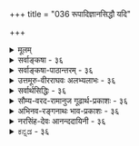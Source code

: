 +++
title = "036 रूपादिज्ञानसिद्धौ यदि"

+++
<details><summary>मूलम्</summary>

रूपादिज्ञानसिद्धौ यदि करणतया कल्पनं धीन्द्रियाणां तद्वद्गत्यादिकर्मस्वपि करणतया सन्तु कर्मेन्द्रियाणि ।  
कर्मज्ञानाक्षहेत्वोस्समपरिहरणा ह्यन्यथासिद्धिशङ्का तस्मादेकादशाक्षाण्यपि निगमविदो मन्वते न्यायपूर्वम् ॥ ३६ ॥
</details>

<details><summary>सर्वाङ्कषा - ३६</summary>

ज्ञानेन्द्रियवत् कर्मेन्द्रियाणामपि अतिरिक्तत्वं साधयति – रूपादीत्यादि । रूपादिज्ञानसिद्धौ करणतया यदि **धीन्द्रियाणाम्** = ज्ञानेन्द्रियाणाम् **कल्पनम्** = अनुमानम्, तद्वदेव **गत्यादिकर्मसु** = गमनादिक्रियासु 

[[79]]

करणतया कर्मेन्द्रियाण्यपि सन्तु अनुमानेन सिद्ध्यन्तु । सिद्धिः न निरोद्धुं शक्येत्यर्थः । चक्षुर्गोलकाद्यतिरिक्तं चक्षुरिन्द्रियमावश्यकम्; गोलकादीनां सामिचीन्येपि क्वचित् रूपादिग्रहणादर्शनात् गोलकाद्यतिरिक्तं चक्षुरिन्द्रियमावश्यकमिति यदि, तर्हि तैनैव न्यायेन हस्तपादादीनां सामिचीन्यदर्शनेऽपि आदानादितत्कार्याणां क्वचिददर्शनात्, हस्ताद्यवयवातिरिक्तं हस्तादिकर्मेन्द्रियं सूक्ष्म आवश्यकमेव । ननु चक्षुर्गोलकस्य समीचीनत्वेऽपि कदाचित् रूपादिग्रहणादर्शनात्, अतिरिक्तं चक्षुरिन्द्रियमावश्यकम् । न हि तथा हस्तादौ दृश्यते यत्र कार्यवैकल्यम्, तत्र सिरावैकल्यं स्यादेवेति – कर्मेन्द्रियाणि नातिरिक्तानि इति चेत्, तत्राह - कर्मज्ञानेत्यादि । **कर्मज्ञानाक्षहेत्वोः** = कर्मेन्द्रियज्ञानेन्द्रिययोः अङ्गीकारे यः हेतुरुच्यते, तत्र अन्यथासिद्धिशङ्का कर्मेन्द्रियस्यातिरिक्तस्याभावेऽपि निर्वोढुं शक्यते इति शङ्का, **समपरिहरणा** = उभयत्रापि परिहर्तुं शक्यैव । अतश्च अङ्गीक्रियते चेदुभयमङ्गीक्रियताम्, त्यज्यते चेत् उभयमपि त्यज्यताम्, ज्ञानेन्द्रियस्याङ्गीकरणम्, कर्मेन्द्रियस्य निराकरणमिति तु सर्वथा न संभवति । हस्तादिषु सूक्ष्मवैकल्यवशादेव आदानादिकार्यस्य लोप इति चेत्, ज्ञानेन्द्रियमन्तरापि चक्षुर्गोलकादौ सूक्ष्मवैकल्यादेव रूपादिग्रहणाभावः संभवेदिति शङ्कायाम्, तादृशसूक्ष्मवैकल्यादर्शनात्, अतिरिक्तचक्षुरिन्द्रियमन्तरा अग्रहणस्य समर्थनासंभवात् चक्षुरिन्द्रियमतिरिक्तमावश्यकमिति समाधानमुच्यते । एतत्सर्वं कर्मेन्द्रियविषयेऽपि समानम् । उपसंहरतितस्मादिति । उक्तयुक्तिभिः **निगमविदः** = वेदतत्त्वज्ञाः **एकादशाक्षान्यपि** = पञ्चज्ञानेन्द्रियाणि, पञ्चकर्मेन्द्रियाणि, मनश्चेति एकादशेन्द्रियाण्यपि न्यायपूर्वं उक्तन्यायपूर्वं मन्वते अङ्गीकुर्वन्ति ॥ ३६ ॥
</details>


<details><summary>सर्वाङ्कषा-पाठान्तरम् - ३६</summary>

ज्ञानेन्द्रियवत्‌ कर्मेन्द्रियाणामपि अतिरिक्तत्वं साधयति - रूपादीत्यादि । रूपादिज्ञानसिद्धौ करण- तया यदि धीन्द्रियाणाम्‌ = ज्ञानेन्द्रियाणां कल्पनम्‌ = अनुमानम्‌, तद्वदेव गत्यादिकर्मसु = गमनादित्रियासु करणतया कर्मेन्द्रियाण्यपि सन्तु अनुमानेन सिद्ध्यन्तु । सिद्धिः न निरोद्धुं शक्येत्यर्थः । चक्षुर्गोळकाद्यतिरिक्तं चक्षुरिन्द्रियमावश्यकम्‌; गोळकादीनां सामिचीन्येपि क्कचित्‌ रूपादिग्रहणादर्शनात्‌ गोळकाद्यतिरिक्तं चक्षुरिन्द्रियमावश्यकमिति यदि, तर्हि तेनैव न्यायेन हस्तपादादीनां सामिचीन्यदर्शनेऽपि आदानादितत्कार्याणां क्कचिददर्शनात्‌, हस्ताद्यवयवातिरिक्तं हस्तादिकर्मेन्द्रियं सूक्ष्मम् आवश्यकमेव । ननु चक्षुर्गोळकस्य समीचीनत्वेऽपि कदाचित्‌ रूपादिग्रहणादर्शनात्‌, अतिरिक्तं चक्षुरिन्द्रियमावश्यकम्‌ । न हि तथा हस्तादौ दृश्यते यत्र कार्यवैकल्यम्‌, तत्र सिरावैकल्यं स्यादेवेति - कर्मेन्द्रियाणि नातिरिक्तानि इति चेत्‌, तत्राह - कर्मज्ञानेत्यादि । कर्मज्ञानाक्षहेत्वोः = कर्मेन्द्रियज्ञानेन्द्रिययोः अङ्गीकारे यः हेतुरुच्यते, तत्र अन्यथासिद्धिशङ्का कर्मेन्द्रियस्यातिरिकतस्याभावेऽपि निर्वोढुं शक्यते इति शङ्का, समपरिहरणा = उभयत्रापि परिहर्तुं शक्यैव । अतश्च अङ्गीक्रियते चेदुभयमङ्गीक्रियताम्‌, त्यज्यते चेत्‌ उभयमपि त्यज्यताम्‌, ज्ञानेन्द्रियस्याङ्गीकरणम्‌ कर्मेन्द्रियस्य निराकरणमिति तु सर्वथा न संभवति । हस्तादिषु सूक्ष्मवैकल्यवशादेव आदानादिकार्यस्य लोप इति चेत्‌, ज्ञानेन्द्रियमन्तरापि चक्षुर्गोळकादौ सूक्ष्मवैकल्यादेव रूपादिग्रहणाभावः संभवेदिति शङ्कायाम्‌, तादृश सूक्ष्मवैकल्यादर्शनात्‌, अतिरिक्तचक्षुरिन्द्रियमन्तरा अग्रहणस्य समर्थनासंभवात्‌ चक्षुरिन्द्रियमतिरिक्तमावश्यकमिति समाधानमुच्यते । एतत्सर्वं कर्मेन्द्रियविषयेऽपि समानम्‌ । उपसंहरति - तस्मादिति । उक्तयुक्तिभिः निगमविदः = वेदतत्त्वज्ञाः एकादशाक्षान्यपि = पञ्चज्ञानेन्द्रियाणि, पञ्चकर्मेन्द्रियाणि, मनश्चेति एकादशेन्द्रियाण्यपि न्यायपू्र्वम् = उक्तन्यायपूर्वं मन्वते अङ्गीकुर्वन्ति ॥ ३६ ॥
</details>


<details><summary>उत्तमूरु-वीरराघवः अलभ्यलाभः - ३६</summary>

ज्ञानेन्द्रियवत् कर्मेन्द्रियसत्त्वमपि प्रमाणगम्यमित्याह रूपेति । क्रियात्वात् सकरणकमित्यनुमानस्य ज्ञानेन्द्रियसाधकत्वे कर्मेन्द्रियसाधकत्वमपि । प्रत्यक्षशरीरावयवभूतहस्तपादादिभिरेव निर्वाहे ज्ञानेन्द्रियकल्पना कुत इति च तुल्यमित्यर्थः । मनष्षष्ठान्येवेति । अनेन कर्मेन्द्रियस्वीकारे गीताविरोध इति शंका सूच्यते । षट्कावच्छिन्नेति । षण्मात्रभूतेत्यर्थः । सिद्धानुगममात्रम् । लोकव्यवहारसिद्धांशानुसरणमात्रम् । अनुगतलक्षणकथनासामर्थ्यं स्वदोष इति भाव्यम् । शास्त्रमेवानुसृतमिति ।  
तार्किकयुक्तेरसाधकत्वचिन्तयेति शेषः । सात्विकः - सत्त्वगुणभूयिष्ठः । एकादशकः – एकादशेन्द्रियवर्गः वैकृतात् - वैकारिकत्वेन प्रसिद्धात् सत्त्विकाहंकारात् । ननु सात्त्विकादेकादश जायन्ताम् । तथापि तत्र कतिपयमात्रे इन्द्रियत्वं बहुप्रमाणसंमतमिति शंकां परिहरति साधितञ्चेति । निगमविदः - निगमाचार्यनामकव्यासपराशरादयः एकादशापि न्यायपूर्वमक्षत्वेन मन्वते - अधिकरणविशेषे निगमानुकुलयुक्त्या साधयन्ति, ''हस्तादयस्तु स्थितेऽतो नैवम्' इति सूत्रेणेत्यर्थः । शरीरे जीवे स्थिते चक्षुरादीनामिव हस्तादीनामप्युपकारकत्वं यतः, अतो न कतिपयमात्रे इन्द्रियत्वम् । शरीरसंयुक्तत्वे सति जीवोपकारकत्वमिन्द्रियत्वम् । न च मुख्यप्राणेऽतिप्रसंगः । तत्र विवक्षितस्य शरीराश्रितत्वस्याभावात् । इन्द्रियाणां शरीराश्रितत्वं नाम शरीरोपचयापघातान्यतराधीनोपचयापघातवत्त्वमिति न्यायभाष्ये निष्कृष्टम् । यद्वा द्रव्यान्यत्वे सतीति विशेषणं प्राणवारणाय दीयतामिति भावः । श्लोके न्यायपूर्वमित्यस्य सप्तगत्यधिकरणे विचारपूर्वकमित्यर्थ इव, यायात् पूर्वं न्यायपूर्वम्, सकरणकं क्रियात्वादित्यनुमानात् प्रागेव निगमबलात् एकादशसु अक्षत्वं मन्वत इति च अर्थः । ननु लक्षणानुगम - जीवोपकारविशेषहेतुत्वादियुक्त्यासाधनीयविषये किं निगमनिरीक्षणेनेत्यत्राह क्रियेति । अलौकिकविशेषः - गोलकाद्यतिरिक्तत्वाहंकारिकत्वादिः । अनुमानं प्रवर्तमानं विशेषतो दृष्टं वा सामान्यतो दृष्टं वा । नाद्य इत्याह चन्द्रेति । व्यवधानं - तिरोहितत्वम् । विप्रकर्षः - दूरस्थत्वम् । चन्द्रबिम्वस्य परभागः दृश्यमानादन्यः पश्चाद्भागः कश्चिदस्तीति मत्यां सत्यामपि तत्रत्यविशेषा नानुमातुं शक्या इति भावः । पक्षेति । पक्षरूपो य आश्रयः, हेतुरूपो यस्तद्धर्मः, व्यापकेन साध्येन सह तस्यान्वयो यः, तदतिरिक्तेषु न प्रवृत्तिः; व्याप्तिपक्षधर्मत्वोभयविशिष्टहेतुसाध्यसाधकत्वमेव तस्येति भावः । न द्वितीय इत्याह साध्यसामान्यस्येति । विवक्षितविशेषविरुद्धेति । सामान्यमुखव्याप्त्या सामान्यमेव सिध्येत् । करणसामान्ये शरपरशुकलशादौ उपलभ्यमानाः विशेषाः भवदभिमतविशेषविरुद्धाः । तद्व्याप्त्या तदन्यतमरूपवत्त्वमूह्येत; न तद्वैलक्षण्यम् । सामान्यतो वैलक्षण्यानुमानेऽपि ईदृशं तदिति विशेषो दुरवधरः । विवक्षितविशेषस्यैव साध्यत्वस्वीकारे तदप्रसिद्धिः । तन्निरूपितव्याप्तेर्हेतावभावश्च; हेतोः करणत्वरूपस्य सामान्यत्वादिति भावः । अतोऽनुमानं गोलकादिविश्रान्तं स्यादिति ॥ ३६ ॥
</details>


<details><summary>सर्वार्थसिद्धिः - ३६</summary>

अथ मनष्षष्ठान्येवेन्द्रियाणि, वागादिष्विन्द्रियशब्दो भाक्त इति वदतः प्रतिबन्दिपूर्वकेण प्रमाणेन प्रतिक्षिपति-रूपादीति ॥ अयं भावः - यद्यागमः प्रधानीक्रियेत तदा "इन्द्रियाणि दशैकं च" इति व्यवतिष्ठेत । यदा तु क्रिया करणपूर्विकेति व्याप्त्या रूपादेः सुखादेश्चोपलब्धिः, स्मृतिश्च क्रियात्वात्करणपूर्विकेति कल्प्येत ; तदा वचनादानादिक्रियाऽपि तत्पूर्विका कल्प्या स्यात् । अथ तावताऽधिष्ठानातिरिक्तं न सिध्यतीति मन्यसे, ज्ञानेन्द्रियेष्वपि तथैवालोकादिभिरधिष्ठानैश्च सिद्धसाध्यता । गोलकादिसद्भावेऽपि कदाचित् कार्यं न जायते इत्यतिरिक्तसिद्धिरिति चेत् ; समं वागादावपि । सामग्रीवैकल्यात् प्रतिबन्धकाच्च तत्र तथेति चेत् ; चक्षुरादावपि तथैव । सत्यप्यालोकादौ दोषादर्शनेऽपि गोलकादितः कदाचित्कार्यं न जायत इति चेत्, तदपि समम् । दोषस्सूक्ष्मस्तत्रेति चेत् ; अत्राप्येवमस्तु । ज्वालाघ्रातबीजन्यायेन विशेषादर्शनेऽपि दोषस्य कल्प्यत्वात्, कल्पितेऽपि ह्यतीन्द्रिये तदानीं तद्भ्रंशहेतुस्सूक्ष्मो दोषस्त्वयाऽप्यङ्गीकार्यः । अन्यथा कथं कर्मेन्द्रियकॢप्तेरन्यथासिद्धिः ? ननु च यदि चक्षुर्गोलक एवेन्द्रियम्, कथं तर्हि दूरस्थं व्यवहितं वा न प्रकाशयति ? इत्थम् - यथाऽयस्कान्तादेरव्यवहितानतिविप्रकृष्टाकर्षकत्वं, तथेह प्रकाशकत्वम् । आभिमुख्यविशेष एव च बाह्यैरुक्तस्संबन्धोऽस्तु । नन्वयस्कान्तादिवदाभिमुख्याभावेऽपि दर्पणादिभिः स्वमुखादेः पश्चाद्भागवर्तिनां च दर्शनं कथं स्यात् ? भवतो वा कथम् ? चाक्षुषस्य तेजसः प्रतिलोमवृत्त्येति चेत्; सा कुड्यपाषाणादौ कथं न जायते ? मणिसलिलदर्पणादिषु च कथं भवति ? अपर्यनुयोज्यतत्तद्वस्तुस्वभावविशेषादिति चेत् ; अस्तु तर्हि स एव सन्निधिविशेष-सामर्थ्यादनभिमुखवस्तुनिदर्शनस्य हेतुः । द्रव्यान्तरकल्पनाद्वरं सिद्धद्रव्यसामर्थ्यविशेषस्य प्रतिफलनादौ संमन्तव्यस्य कार्यान्तरयोजनामात्रम् । अतो धीन्द्रियाणां कल्प्यत्वे कर्मेन्द्रियाणामपि कॢप्तिरनिवार्या ; अन्यथासिद्धिशङ्कापरिहारौ च समाविति । तदेतत्सर्वमभिप्रेत्याह - कर्मेति । त्यज्यतां तर्हि वर्गद्वयमिति चार्वाकोत्थानं प्रतिरुणद्धि - तस्मादिति । अतीन्द्रियेन्द्रियकल्प्यत्वासंभवादप्राप्ते च शास्त्रस्यार्थवत्त्वादिति भावः । निगमविद इत्यनेन श्रुतिस्मृत्यनुविधानसूचनम् । "एका कन्या दशेन्द्रियाणि" इत्यादेर्न हि कश्चिद्बाधो दृश्यते । नच कणभक्षाक्षपादाद्यनुसारेण षट्कावच्छिन्नेन्द्रियलक्षणकॢप्तिर्यक्ता । यथाऽऽहुः -  
सिद्धानुगममात्रं हि कर्तुं युक्तं परीक्षकैः । न सर्वलोकसिद्धस्य लक्षणेन निवर्तनम् ॥ इति ॥  
वक्ष्यते चानुवृत्तं तल्लक्षणं सात्त्विकाहङ्कारोपात्तत्वम् । न च कर्मेन्द्रियाणां तन्त्रान्तरसिद्धं राजसत्वमनुमन्तव्यम् ; शब्दप्रमाणके यथाशब्दं व्यवस्थापनात् । साङ्ख्यैरप्यत्र शास्त्रमेवानुसृतम् - "सात्त्विक एकादशकः प्रवर्तते वैकृतादहङ्कारात्" इति । साधितं च सप्तगत्यधिकरणसिद्धान्ते हस्तादीनामपि तादृशमिन्द्रियत्वं न्यायपूर्वम् । "क्रिया करणपूर्विकेति व्याप्त्यनुसारेण तत्तत्करणमात्रानुमानेऽपि अलौकिकविशेषप्रतिपत्तिश्शास्त्रत एवेति भावः । 

एवं च शास्त्रयोन्यधिकरणे भाष्यम् - 

> "अतीन्द्रियेऽर्थे शास्त्रम् एव प्रमाणं" 

इति । +++(5)+++

चन्द्र-बिम्ब-पर-भागादिषु व्यवधान-विप्रकर्षादिभिर् अस्मद्-आदीन्द्रिय-ग्रहणानर्हेषु नानुमानम्  
+++(किन्तु लाघवाद् दृश्यादृश्यभागयोस् साम्यं स्याद् इत्य् अनुमातुं शक्यम् इति विश्वासः ५)+++;  
तस्य पक्षाश्रय-हेतु-धर्म-व्यापकान्वय-मात्रातिरिक्तेषु प्रवृत्त्य्-अयोगात्,  
साध्य-सामान्यस्य तु विवक्षित-विशेष-विरुद्ध-व्याप्तत्वेन तद्-आकर्षकत्वायोगात् ।  

अतो ऽतीन्द्रिय-ध[र्मि]र्म-कल्पनाद् वरं  
दृष्टेषु केषुचिद् वैषम्य-मात्र-स्वीकार इति तात्पर्यम् ॥ ३६ ॥ 

इत्येकादशेन्द्रियसिद्धिः ॥
</details>


<details><summary>सौम्य-वरद-रामानुज गूढार्थ-प्रकाशः - ३६</summary>

रूपादिज्ञानेति ॥ अलौकिकविशेषप्रतिपत्तिरिति । आहङ्कारिकत्वमणुत्वं सर्गादिप्रलययोरेवोत्पत्तिविनाशौ इत्यादि विशेषज्ञानमित्यर्थः । चन्द्रबिम्बपरभागादिषु - चन्द्रबिम्बस्योपरितनभागादिषु विद्यमानैरिति शेषः (?) । तस्येति । पक्षाश्रयशब्दः पक्ष अश्रयो यस्येति पक्षतावच्छेदकपरः । पक्षाश्रयेण सह हेतुधर्मेण व्याप्तिपक्षधर्मतारूपेण व्यापकस्य साध्यस्य अन्वयः सामानाधिकरण्यमित्यर्थः । प्रवृत्त्ययोगादिति । रूपाद्युपलब्धौ अधिष्ठानातिरिक्तकरणविशेषस्य, क्षित्यादौ जीवातिरिक्तकर्तृविशेषस्य च साध्यादिबहिर्भूतत्वात् नानुमेयत्वमिति भावः । ननु कार्यत्वस्य क्रियात्वस्य च पक्षधर्मताबलात् कर्तृकरणविशेषसिद्धिरित्यत्र चोद्ये - कर्तृत्वकरणत्वादिसाध्यसामान्यस्य  
जीवातिरिक्तेन्द्रियेश्वरत्वरूपविवक्षितविशेषस्य विरुद्धेन जीवत्वेन, अधिष्ठानाद्यतिरिक्तातीन्द्रियकरणत्वरूपविशेषस्य विरुद्धेन आलोकत्वादिना च व्याप्तत्वेन दर्शनात् पक्षधर्मताबलस्य विशेषोपस्थापकत्वं न सम्भवतीत्याह - साध्यसामान्यस्येति ॥ ३६ ॥
</details>


<details><summary>अभिनव-रङ्गनाथः भाव-प्रकाशः - ३६</summary>

\*इन्द्रियाणीत्यादि - अत्र 'पञ्चचेन्द्रियगोचराः' इति द्वितीयपादे चशब्दाव्यवहितपूर्ववर्तिपञ्चपदार्थे इन्द्रियगोचरपदार्थान्वयवत् प्रथमपादे एकपदार्थेऽपि इन्द्रियपदार्थान्वयः प्रतिपिपादयिषित इति प्रतीयते । यदि मनस इन्द्रियत्वं नाभिप्रैष्यद्भगवान् तदा 'इन्द्रियाणि दश मनः', इत्येवावक्ष्यत्; न च तथोवाच! अतो मनस इन्द्रियत्वमनेन सिध्यति । श्रुतिषु मनस इन्द्रियेभ्यः पृथङ्निर्देशेनानिन्द्रियत्वव्यामोहं शमयितुं 'एकादशेन्द्रियाणि' इत्याद्युक्तौ श्रुतिविरुद्धया स्मृत्या नाभीष्टसिद्धिरिति शङ्का स्यात्, तदपनोदनाय 'इन्द्रियाणि दशैकं च' इत्युक्तिः । अत्र मनसः प्राधान्यबोधनाय भिन्नराशीकरणं; तेन च मनसः प्राधान्यविवक्षया श्रुतिषु पृथङ्निर्देशः उपपद्यते इति न ततोऽनिन्द्रियत्वसिद्धिः । एतदेवाभिप्रेत्य शङ्कराचार्यैः गीताभाष्ये 'इन्द्रियाणि दश'; श्रोत्रादीनि पञ्च बुद्ध्युत्पादकत्वाद्बुद्धीन्द्रियाणि; वाक्पाण्यादीनि पञ्च कर्मनिर्वर्तकत्वात् कर्मेन्द्रियाणि; तानि दश एकं च; किं तत्? मनः; एकादशं संकल्पाद्यात्मकम्' इत्यत्र संकल्पाद्यात्मकमित्यनेन मनसः प्राधान्यं बोधितं एकादशमित्यनेन मनस इन्द्रियत्वं च, अन्यथा तस्य वैयर्थ्यं स्यात् । एकादशमित्यनेन 'एकादशं मनश्चात्र' (१-२) इति विष्णुपुराणवचनं स्मारितम् । तत्र च संदर्भे 'श्रोत्रमत्र च पञ्चमम्' 'वाक्च मैत्रेय पञ्चमी', इत्यत्र इन्द्रियेणैव संख्यापूरणस्य विवक्षितत्वेन 'एकादशं मनश्चात्रेत्यत्रापि मनसा इन्द्रियेणैव सख्यापूरण विवक्षितमिति प्रतीयते । एवं 'तानि चैतानि सांख्याश्चतुर्विंशतितत्वान्याचक्षते' इति तत्रत्यगीताभाष्यवाक्येन सांख्यवत्स्वमतेऽपि मनस इन्द्रियत्वमेवेति सूचितम् । अत एव 'इन्द्रियाणां मनश्चास्मि' इति गीताभाष्ये 'इन्द्रियाणामेकादशानां मनश्चास्मि इत्युक्ति 'त इन्द्रियाणि' इत्यादिसूत्रभाष्ये स्मृतौ त्वेकादशेन्द्रियाणीति मनोऽपीन्द्रियत्वेन श्रोत्रादिवत्संगृह्यते' इत्युक्तिः; तत्रैव तद्विवरणब्रह्मविद्याभरणे स्मृतौ त्वेकादशेति - "इन्द्रियाणि दशैकं च पञ्च चेन्द्रियगोचराः' इत्यादौ इत्याद्युक्तिः एवं भामत्याद्युक्तिश्च संगच्छते । अतो मनस इन्द्रियत्वं शङ्कराचार्याणामप्यभिमतमिति ॥ ३६ ॥
</details>


<details><summary>नरसिंह-देवः आनन्ददायिनी - ३६</summary>

प्रसङ्गसंगतिमाह - अथेति । अवसरसङ्गतिरित्यन्ये । नन्वनुमानात्सिद्धिश्चान्यथासिद्धिश्च समे इत्युक्तं; तावता न सङ्ख्याविशेषसमर्थनं उभयथाऽपि व्याप्त्यभावात् इत्यत्राह - अयं भाव इति । इन्द्रियाणामतीन्द्रियत्वेन तत्रानुमानागमयोरेव प्रमाणतया पर्यवसानात् प्रथममागमपक्षे स्वपक्षसिद्धि(र्नस्य)स्स्यादित्याह - यद्यागम इति । अनुमानपक्षेऽपि प्रतिबन्दिमुखेन स्वमतसिद्धिमाह - यदा तु इत्यादिना । सुखाद्युपलब्धिः स्मृतिश्च मनोऽनुमाने पक्षः । ननु अधिष्ठानेन वागाद्यवयवेनान्यथासिद्धिरिति शङ्कते - अथ तावतेति । आलोकादिभिः - विषयप्रकाशकसौरालोकादिभिः । ज्ञानेन्द्रियादिष्वन्यथासिद्ध्यभावं शङ्कते - गोळकादीति । सममिति -मूकादीनां वागाद्यवयवसत्त्वेपि वचनादिक्रियाया अदर्शनात् परिहरणं सममित्यर्थः । न समतेति शङ्कते - सामग्रीति । पुनर्ज्ञानेन्द्रियेषु वैषम्यमाशङ्कते - सत्यपीति । तदपीति - दोषदर्शनामित्यर्थः । सूक्ष्मेति - वागादौ दोषाभावोऽनुपलम्भमात्रान्न वक्तुं शक्य इत्यर्थः । तदपि सममित्याह -अत्रापीति । ज्वालाघ्रातं - ज्वालास्पृष्टम् । ननु अप्रत्यक्ष (अनुपलब्ध) प्रतिबन्धकल्प(नापक्षे)ने कल्प्यत्वाविशेषात् इन्द्रियकॢप्तिरेवास्तु इत्यत्राह - कल्पितेपीति । इन्द्रिंयकल्पना गुर्वीति भावः । अन्यथा - सूक्ष्मदोषस्याकल्पने । ननु ज्ञानेन्द्रियानभ्युपगमे बाधकमस्ति न तु वागादीनामिति वैषम्यं शङ्कते - नन्विति । गोळकमात्रस्य प्रकाशकत्वे तस्य दूरस्थविषयसम्बन्धाभावादप्राप्तप्रकाशकत्वस्य वाच्यत्वेन अविशेषात् सर्वं सर्वदा प्रकाशयेदिति भावः । दूरस्थादिप्रकाशनरूपातिप्रसङ्गं प्रतिबन्द्या पीरहरति - इत्थमिति । अयस्कान्तादेस्संबन्धाभावेऽप्याकर्षे यथा नातिप्रसङ्गस्तथेहापीत्यर्थः । सम्बन्धेनैवातिप्रसङ्गः परिहरणीय इति यदि तदा सोऽप्यस्तीत्याह - आभिमुख्यविशेष इति । (ननु) आभिमुख्यस्य (स्याव्याप्तत्वत्) न संबन्धत्वमिति शङ्कते - नन्वयस्कान्तादिवदिति । अतिरिक्तेन्द्रियाभ्युपगमवादिनोऽपि पाश्चात्येन चक्षुषस्संबन्धाभावात् कथं प्रकाश इति चोद्यं समानमित्याह - भवतो वेति । दर्पणाद्यभिघाताच्चाक्षुषतेजसः प्रतिलोमगतिर्भवतीति भावः । सेति - तैरपि प्रतिधातात् सा प्रतिलोमवृत्तिर्जायेताविशेषादिति भावः । परिहारमाशङ्कते -अपर्यनुयोज्येति । स एव - वस्तुस्वभाव एव । सन्निधिविशेषः - दर्पणापेक्षयाभिमुख्यरूपः । ननु सामर्थ्यविशेषस्यापि कल्प्यत्वादिन्द्रियकल्पने कः प्रद्वेष इत्यत्राह - द्रव्यान्तरकल्पनादिति । प्रतिफलनं दर्पण एव न कुड्यादाविति प्रतिफलनासामर्थ्यं संमतं तस्यैव दर्पणादेस्सिद्धस्य स्वाभिमुखवस्तुग्रहणसामर्थ्यमपि कल्प्यतां न धर्म्यन्तरं गौरवादिति भावः । कार्यान्तरयोजनं - प्रकाशरूपकार्यान्तरेण सामर्थ्यविशेषस्य संबन्धः । वर्गद्वयमिति - कर्मज्ञानेन्द्रियवर्गद्वयमित्यर्थः । चार्वाकस्यातीन्द्रियार्थाभावेन इन्द्रियाभावादिति भावः । अतीन्द्रियेति - पूर्वोक्तरीत्या अनुमानाद्यप्रवृत्तावपि श्रुतिबलात् सिद्धिः; तत्प्रामाण्यं च समर्थितमिति भावः । एका कन्येति - चञ्चलत्वान्मनः कन्येत्युक्तम् । 'इन्द्रियाणि दशैकं च' इति स्मृ(तिरनुसन्धेया)तिः । ननु शरीरसंयुक्तमतीन्द्रियं ज्ञानकारणमिन्द्रियमित्यादिलक्षणाभावाद्वागादीनां नेन्द्रियत्वामेत्यत्राह - न च कणभक्षाक्षपादेति । तेषामव्याप्तत्वान्न लक्षणत्वमिति भावः । अव्याप्तिमेव दर्शयति - यथाऽऽहुरिति । सर्वलोकव्यवहारसिद्धवागादावव्याप्तेरिति भावः । अन्यथा गवां क्षीरवत्त्वे सति सास्नावत्त्वं लक्षणमुक्त्वा पुङ्गवानां गोत्वं नेति ब्रुवतः किमुत्तरमिति भावः । तर्हि अव्याप्त्यादिरहितं तल्लक्षणं किमित्यत्राह - वक्ष्यते चेति । ननु भवदभिमत (भवदुक्त)स्यापि लक्षणस्य राजसाहङ्कारोपात्त(तेषु)कर्मेन्द्रियेष्वव्याप्तिरित्याह - न च कर्मेन्द्रियाणामिति । तन्त्रान्तरं - शैव(मतशास्त्रं) मतम् । नन्वेवं तर्हि राजसाहङ्कारस्या (स्येन्द्रिया) नारम्भकत्वे प्रकृतित्वमेव न स्यात् । न चेष्टापत्तिः; षोडश विकारा इति परिगणनविरोधात् । न च प्रकृतित्वमवस्थाश्रयत्वमात्रं विवक्षितम्; आत्मादेरपि संयोगादिरूपविकारवत्त्वेन 'अष्टौ प्रकृतयः' इति विभागविरोधात् । नापि द्रव्यान्तरप्रकृतित्वम्; तथा भूतानामपि प्रकृतिकोटिप्रवेशे 'अष्टौ प्रकृतयः' इति विरोधात् । तथा च तत्वान्तरप्रकृतित्वं वाच्यमिति राजसाहङ्कारस्य प्रकृतित्वाभावेन विकारकोटिप्रवेशप्रसङ्गः । नचाहङ्कारजातीयस्य प्रकृतित्वात् तस्यापि प्रकृत्यन्तर्भावः; वैपरीत्यप्रसङ्गात् इति चेत्; अत्राहुः - सात्विकतामसयोरिन्द्रियभूतारम्भकयो राजसस्य प्रकृतित्वं (नाम) न निमित्त(त्वमात्रं;) तया; किंतु द्विधा विभक्त उभयत्र संबद्धस्सन् उपादानीभू(यैव)ततयैव (सहकारि) यथा शरीरोत्पत्तौ (पञ्चीकृतानां तदंशानां) पृथिव्या इतरभूतानि; तथा पृथ्व्या अण्डाद्युत्पत्तौ । न च सहकारित्वव्यपदेशो न स्यात् स्याच्चोपादारत्वव्यपदेश इति वाच्यम्; यथा पञ्चीकरणस्थले इतरभूतानां स्वल्पतया नियतैकमूतत्व(भूतत्वादि)व्यपदेशः तथा सहकारित्वेनैवात्रापि व्यपदेशः; अन्यथा कार्ये दण्डादेरिवानुवृत्त्ययोगाद्रजोगुणः तत्कार्यचलनादिक्रिया च न स्यादिति । अन्ये तु निमित्तत्वमेव राजसाहङ्कारस्य; नच विकारकोटिपरिगणनापत्तिः; तत्वान्तरोपादाननिष्ठतत्वविभाजकघर्मावच्छिन्नत्वमुपादानत्वम्; तद्भिन्नतत्वविभाजकधर्मावच्छिन्नत्वं विकारत्वमिति विवक्षितत्वात्! उपष्टम्भकगतेनापि रजसा चलनाद्यपपत्तिः यथा स्वर्णतैजसत्वमते गुरुत्वादीत्याहुः । सात्विकः - सत्त्वगुणेन व्यवह्रियमाणः - सत्वगुणाश्रय इति यावत् । वैकृताहङ्कारः - सात्विकाहङ्कारः । सात्विकान्येकादशेन्द्रियाणि सात्विकाहङ्कारादुत्पद्यन्त इत्यर्थः । एकादशकः - एकादशसंख्यया परिमितः; 'संख्याया अतिशदन्तायाः' इति कन् । 'ननु सप्तगतेर्विशेषितत्वात्' इति सूत्रे सप्तसंरख्या प्रतीयत इत्याशङ्क्य सिद्धान्तसूत्रे 'हस्तादयः' इत्यनेन सिद्धन्तितत्वान्नात्र विरोध इत्याह - साधितमिति । ननु न्यायपूर्वकत्वे पूर्वोक्तं श्रुतत्वं विरुध्यते प्रमाणान्तराप्राप्ततात्पर्यकत्वाच्छास्त्रस्येत्यत्राह - अलौकिकेति । सर्वो विशेष आनुमानिक एव; यथा चन्द्रबिम्बपरभागः तद्विशेषश्च; तथेन्द्रिये वा तद्विशेषे वा शास्त्रं प्रमाणमित्याह - चन्द्रबिम्बेति । तत्रापि विशेषशास्त्रमेव प्रमाणमित्यर्थः । आदिशब्देन सौरादिपरभागग्रहणम् । द्वितीयेन तेन सौरादिग्रहणम् । तत्र हेतुमाह - तस्येति । पक्षश्चासावाश्रयश्च पक्षाश्रयः । हेतुरूपो धर्मः हेतुधर्मः । अन्वयः - तेषां संबन्धः । ननु सामान्यतस्साध्यसिद्धौ तद्विशेषः साध्येनैवानुमीयतामित्यत्राह - साध्यसामान्यस्येति । सामान्यतस्सिद्धस्य साध्यस्य पक्षादन्यत्र सिद्धविशेषापेक्षया विरुद्धधर्मदर्शनात् विशेषविरुद्धत्वमित्यर्थः । तथा च अनुमानमात्रेण न गोळकातिरिक्तेन्द्रियसिद्धिरित्युपसंहरति - अत इति ॥ ३६ ॥  
एकादशेन्द्रियसिद्धिः
</details>


<details><summary>ಕನ್ನಡ - ३६</summary>

करणतया

ज्ञानेन्द्रियगळन्तॆ कर्मेन्द्रियगळन्नू ऒप्पबेकाद आवश्यकतॆ यन्नु हेळुत्तारॆ - रूपादि ज्ञानसिद्ध करणतया यदि थी याणां कल्पन, तद्वत् गत्यादि कर्मस्वपि कर्मेयाणि सन्नु रूप मुन्ताद ज्ञानगळिगॆ करणवागि ज्ञानोद्रियगळ कल्पनॆयन्नु ऒप्पुवुदादरॆ, हागॆये गमनादिकार्यगळल्लू सह करणवागि ऐदु कर्मेन्द्रियगळू इरलि, कर्मज्ञानाक्ष हे अन्यथासिद्धि शङ्का समपहरणा ओ कर्मेन्द्रिय मत्तु ज्ञानेन्द्रियगळ कल्पनॆयल्लि अवुगळिल्लदेने निर्वहिसबहुदु' ऎम्ब शङ्कॆ मत्तु समाधान समानवागिदॆ.

कर्मेन्द्रियगळिल्लदॆये पावाद्यवयगळिन्दले गमनादि कार्यगळन्नु निर्वहिसुवुदादरॆ चक्षुरादि इन्द्रियगळन्नू ऒप्पदॆ केवल कण्णु गुड्डॆयिन्दले दर्शनादिगळन्नु समर्थिसलु शक्य. कण्णुगुड्डॆ चॆन्नागि द्दरू कॆल समय दर्शन क्रियॆ नडॆयुवुदिल्ल. इदरिन्द अदक्किन्तलू सूक्ष्मवाद चक्षुरिन्द्रिय आवश्यक ऎन्नुवुदादरॆ. कालु मुन्ताद अव यवगळु चॆन्नागिद्दरू कॆल समय नडॆयलु शक्यवल्लदिरुवुदन्नु नोडु वुदरिन्द ज्ञानेन्द्रियदन्तॆ कर्मेन्द्रियगळू अत्यावश्यक.

तस्मात् निगमविद एकादशाक्षासि न्यायपूर्व० माते आद्दरिन्द वेदवन्नु बल्लवरु, फ्राण, रसन, चक्षुस्सु, त्वक्कु, स्तोत्र ऎम्ब ऐदु ज्ञानेन्द्रियगळु, वाक्कु, पाणि, पाद, पायु, उपस्थ ऎम्ब ऐदु कर्मेन्द्रियगळु, मनस्सु ऎन्दु हीगॆ ऒट्टु ११ इन्द्रियगळन्नु न्याययुक्तवागि अङ्गीकरिसिरुवरु ॥ ३६ ॥
</details>
